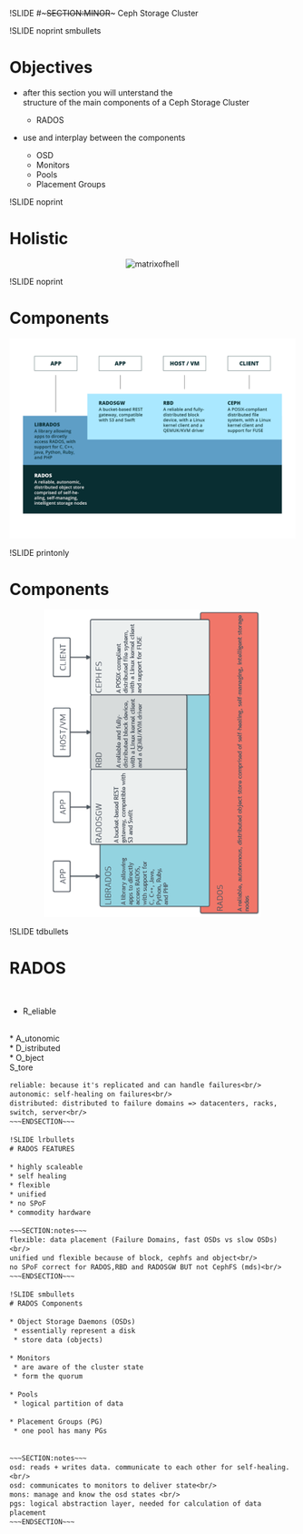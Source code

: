 !SLIDE 
#~~~SECTION:MINOR~~~ Ceph Storage Cluster 

!SLIDE noprint smbullets

# Objectives

* after this section you will unterstand the <br/>
 structure of the main components of a Ceph Storage Cluster <br/>
  * RADOS<br/>


* use and interplay between the components<br/>
  * OSD
  * Monitors
  * Pools
  * Placement Groups

!SLIDE noprint
# Holistic
<center><img src="./../../_images/holistic.png" style="width:800px;height:600px " alt="matrixofhell"/></center>



!SLIDE noprint
# Components
<center><img src="./_images/stack.png" style="width:800px;" alt="ceph_stack"/></center>

!SLIDE printonly
# Components
<center><img src="./_images/stack_rotated.png" style="height:540px;" alt="ceph_stack"/></center>

!SLIDE tdbullets
# RADOS

<br/>

* R_eliable
<br/>
* A_utonomic
<br/>
* D_istributed
<br/>
* O_bject 
<br/>S_tore


~~~SECTION:notes~~~
reliable: because it's replicated and can handle failures<br/>
autonomic: self-healing on failures<br/>
distributed: distributed to failure domains => datacenters, racks, switch, server<br/>
~~~ENDSECTION~~~

!SLIDE lrbullets 
# RADOS FEATURES

* highly scaleable
* self healing
* flexible
* unified
* no SPoF
* commodity hardware

~~~SECTION:notes~~~
flexible: data placement (Failure Domains, fast OSDs vs slow OSDs)<br/>
unified und flexible because of block, cephfs and object<br/>
no SPoF correct for RADOS,RBD and RADOSGW BUT not CephFS (mds)<br/>
~~~ENDSECTION~~~

!SLIDE smbullets
# RADOS Components

* Object Storage Daemons (OSDs)
 * essentially represent a disk
 * store data (objects)

* Monitors
 * are aware of the cluster state
 * form the quorum 

* Pools
 * logical partition of data

* Placement Groups (PG)
 * one pool has many PGs


~~~SECTION:notes~~~
osd: reads + writes data. communicate to each other for self-healing.<br/>
osd: communicates to monitors to deliver state<br/>
mons: manage and know the osd states <br/>
pgs: logical abstraction layer, needed for calculation of data placement 
~~~ENDSECTION~~~
